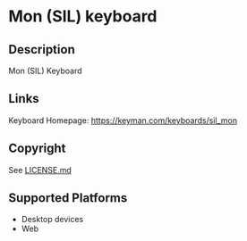 Mon (SIL) keyboard
==============

Description
-----------
Mon (SIL) Keyboard

Links
-----
Keyboard Homepage: https://keyman.com/keyboards/sil_mon

Copyright
---------
See [LICENSE.md](LICENSE.md)

Supported Platforms
-------------------
 * Desktop devices
 * Web
